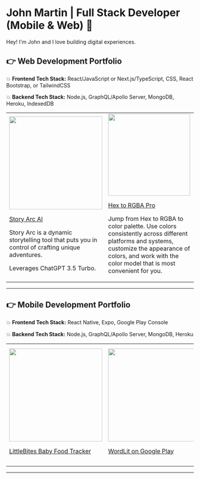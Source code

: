 # John Martin | Full Stack Developer (Mobile & Web) 👋
Hey! I'm John and I love building digital experiences. 

## :point_right: Web Development Portfolio
:boom: **Frontend Tech Stack:** React/JavaScript or Next.js/TypeScript, CSS, React Bootstrap, or TailwindCSS

:boom: **Backend Tech Stack:** Node.js, GraphQL/Apollo Server, MongoDB, Heroku, IndexedDB
<table>
  <tr>
    <td width="250rem">
      <a href="https://www.storyarcai.com/">
        <img src="https://github.com/gemsjohn/STORYARCAI/blob/main/public/wings_logo.png" width="250rem" />
        <p>Story Arc AI</p>
      </a>
      <p>Story Arc is a dynamic storytelling tool that puts you in control of crafting unique adventures.</p>
      <p>Leverages ChatGPT 3.5 Turbo.</p>
    </td>
    <td width="250rem">
      <a href="https://hextorgbapro.com/">
        <img src="https://github.com/gemsjohn/hextorgbapro_upgrade/blob/main/public/cycle.png" width="220rem" />
        <p>Hex to RGBA Pro</p>
      </a>
      <p>Jump from Hex to RGBA to color palette. Use colors consistently across different platforms and systems, customize the appearance of colors, and work with the color model that is most convenient for you.</p>
    </td>
  </tr>
</table>

---

## :point_right: Mobile Development Portfolio 
:boom: **Frontend Tech Stack:** React Native, Expo, Google Play Console

:boom: **Backend Tech Stack:** Node.js, GraphQL/Apollo Server, MongoDB, Heroku

<table>
  <tr>
    <td>
      <a href="https://play.google.com/store/apps/details?id=com.babyFoodTracker">
        <img src="https://play-lh.googleusercontent.com/gVjMZDz5vHg1EwpqrcaqZQYJ0CrgQu3bQSFGxupY6RsUw77tIGB42gkpCE4pyAYbcw=w526-h296-rw" width="250vw" />
        <p>LittleBites Baby Food Tracker</p>
      </a>
    </td>
    <td>
      <a href="https://play.google.com/store/apps/details?id=com.WordLit">
        <img src="https://user-images.githubusercontent.com/96096362/222331053-144f3e81-daa8-442f-b183-6029ad1e6a43.png" width="250vw" />
        <p>WordLit on Google Play</p>
      </a>
    </td>
    <td>
      <a href="https://play.google.com/store/apps/details?id=com.cosmicscramble">
        <img src="https://user-images.githubusercontent.com/96096362/222332366-96955cda-50da-4e8d-ad27-dfd774b2eb5b.png" width="250vw" />
        <p>Cosmic Scramble on Google Play</p>
      </a>
    </td>
  </tr>
</table>

---




<!--![screenshot_riley_games](https://user-images.githubusercontent.com/96096362/222329553-2cbb0b89-8e64-43e4-bfe4-c44009e08dd9.png)

**gemsjohn/gemsjohn** is a ✨ _special_ ✨ repository because its `README.md` (this file) appears on your GitHub profile.

Here are some ideas to get you started:

- 🔭 I’m currently working on ...
- 🌱 I’m currently learning ...
- 👯 I’m looking to collaborate on ...
- 🤔 I’m looking for help with ...
- 💬 Ask me about ...
- 📫 How to reach me: ...
- 😄 Pronouns: ...
- ⚡ Fun fact: ...
-->
